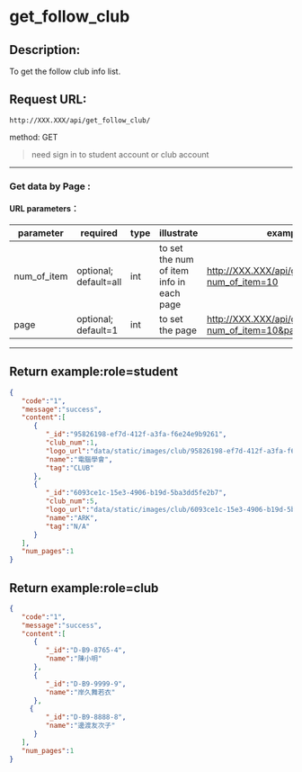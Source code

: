 # get_follow_club
## Description:
 To get the follow club info list.

## Request URL:
`http://XXX.XXX/api/get_follow_club/`

method: GET

> need sign in to student account or club account

---
### Get data by Page :
#### URL parameters：
| parameter   | required              | type | illustrate                               | example                                                       |
|-------------|-----------------------|------|------------------------------------------|---------------------------------------------------------------|
| num_of_item | optional; default=all | int  | to set the num of item info in each page | http://XXX.XXX/api/get_follow_club/?num_of_item=10            |
| page        | optional; default=1   | int  | to set the page                          | http://XXX.XXX/api/get_follow_club/?num_of_item=10&page=2 |
---

## Return example:role=student

```json
{
   "code":"1",
   "message":"success",
   "content":[
      {
         "_id":"95826198-ef7d-412f-a3fa-f6e24e9b9261",
         "club_num":1,
         "logo_url":"data/static/images/club/95826198-ef7d-412f-a3fa-f6e24e9b9261/logo.png",
         "name":"電腦學會",
         "tag":"CLUB"
      },
      {
         "_id":"6093ce1c-15e3-4906-b19d-5ba3dd5fe2b7",
         "club_num":5,
         "logo_url":"data/static/images/club/6093ce1c-15e3-4906-b19d-5ba3dd5fe2b7/logo.png",
         "name":"ARK",
         "tag":"N/A"
      }
   ],
   "num_pages":1
}
```

## Return example:role=club
```json
{
   "code":"1",
   "message":"success",
   "content":[
      {
         "_id":"D-B9-8765-4",
         "name":"陳小明"
      },
      {
         "_id":"D-B9-9999-9",
         "name":"岸久舞若衣"
      },
     {
         "_id":"D-B9-8888-8",
         "name":"邊渡友次子"
      }
   ],
   "num_pages":1
}
```